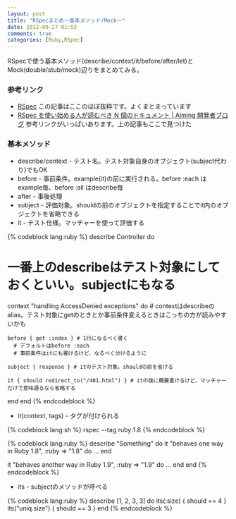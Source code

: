 ```yaml
---
layout: post
title: "RSpecまとめ～基本メソッド/Mock～"
date: 2012-09-27 01:53
comments: true
categories: [Ruby,RSpec]
---
```

RSpecで使う基本メソッド(describe/context/it/before/after/let)とMock(double/stub/mock)辺りをまとめてみる。

### 参考リンク

* [RSpec](http://kerryb.github.com/iprug-rspec-presentation/)
この記事はここのほぼ抜粋です。よくまとまっています
* [RSpec を使い始める人が読むべき N 個のドキュメント | Aiming 開発者ブログ](http://developer.aiming-inc.com/rails/rspec-references/)
参考リンクがいっぱいあります。上の記事もここで見つけた

### 基本メソッド

* describe/context - テスト名。テスト対象自身のオブジェクト(subject代わり)でもOK
* before - 事前条件。example(it)の前に実行される。before :each はexample毎、before :all はdescribe毎
* after - 事後処理
* subject - 評価対象。shouldの前のオブジェクトを指定することでit内のオブジェクトを省略できる
* it - テスト仕様。マッチャーを使って評価する

{% codeblock lang:ruby %}
describe Controller do
  # 一番上のdescribeはテスト対象にしておくといい。subjectにもなる

  context "handling AccessDenied exceptions" do
    # contextはdescribeのalias。テスト対象にgetのときとか事前条件変えるときはこっちの方が読みやすいかも

    before { get :index } # 1行になるべく書く
      # デフォルトはbefore :each
      # 事前条件はitにも書けるけど、なるべく分けるように

    subject { response } # itのテスト対象。shouldの前を省ける

    it { should redirect_to("/401.html") } # itの後に概要書けるけど、マッチャーだけで意味通るなら省略する

  end
end
{% endcodeblock %}

* it(context, tags) - タグが付けられる

{% codeblock lang:sh %}
rspec --tag ruby:1.8
{% endcodeblock %}

{% codeblock lang:ruby %}
describe "Something" do
  it "behaves one way in Ruby 1.8", :ruby => "1.8" do
    ...
  end
 
  it "behaves another way in Ruby 1.9", :ruby => "1.9" do
    ...
  end
end
{% endcodeblock %}

* its - subjectのメソッドが呼べる

{% codeblock lang:ruby %}
describe [1, 2, 3, 3] do
  its(:size) { should == 4 }
  its("uniq.size") { should == 3 }
end
{% endcodeblock %}
